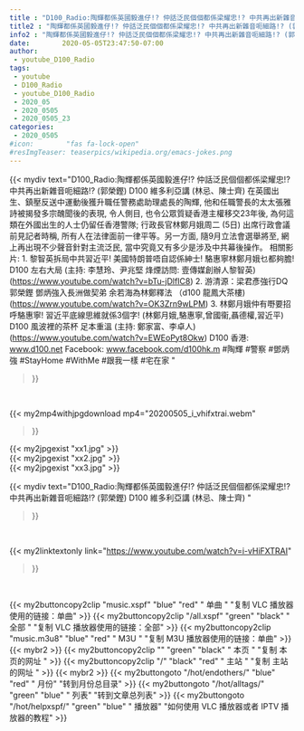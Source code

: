 ```yaml
---
title : "D100_Radio:陶輝都係英國毅進仔!? 仲話泛民個個都係梁耀忠!? 中共再出新雜音呃細路!? (郭榮鏗) D100 維多利亞講 (林忌、陳士齊) "
title2 : "陶輝都係英國毅進仔!? 仲話泛民個個都係梁耀忠!? 中共再出新雜音呃細路!? (郭榮鏗) D100 維多利亞講 (林忌、陳士齊) "
info2 : "陶輝都係英國毅進仔!? 仲話泛民個個都係梁耀忠!? 中共再出新雜音呃細路!? (郭榮鏗) D100 維多利亞講 (林忌、陳士齊)   在英國出生、鎮壓反送中運動後獲升職任警務處助理處長的陶輝, 他和任職警長的太太張雅詩被揭發多宗醜聞後的表現, 令人側目, 也令公眾質疑香港主權移交23年後, 為何這類在外國出生的人士仍留任香港警隊; 行政長官林鄭月娥周二 (5日) 出席行政會議前見記者時稱, 所有人在法律面前一律平等。另一方面, 隨9月立法會選舉將至, 網上再出現不少聲音針對主流泛民, 當中究竟又有多少是涉及中共幕後操作。  相關影片: 1. 黎智英拆局中共習近平! 美國特朗普唔自認係紳士! 駱惠寧林鄭月娥乜都夠膽!  D100 左右大局 (主持: 李慧玲、尹兆堅 烽煙訪問: 壹傳媒創辦人黎智英) (https://www.youtube.com/watch?v=bTu-jDlfIC8) 2. 游清源：梁君彥強行DQ郭榮鏗 鄧炳強入長洲做契弟 余若海為林鄭釋法 （d100 龍鳳大茶樓) (https://www.youtube.com/watch?v=OK3Zrn9wLPM) 3. 林鄭月娥仲有嘢要招呼駱惠寧! 習近平底線思維就係3個字! (林鄭月娥,駱惠寧,曾國衞,聶德權,習近平) D100 風波裡的茶杯 足本重溫 (主持: 鄭家富、李卓人) (https://www.youtube.com/watch?v=EWEoPyt8Okw)  D100 香港: www.d100.net Facebook: www.facebook.com/d100hk.m  #陶輝 #警察 #鄧炳強 #StayHome #WithMe #跟我一樣 #宅在家 "
date:        2020-05-05T23:47:50-07:00
author:
 - youtube_D100_Radio
tags:
 - youtube
 - D100_Radio
 - youtube_D100_Radio
 - 2020_05
 - 2020_0505
 - 2020_0505_23
categories:
 - 2020_0505
#icon:        "fas fa-lock-open"
#resImgTeaser: teaserpics/wikipedia.org/emacs-jokes.png
---
```


{{< mydiv text="D100_Radio:陶輝都係英國毅進仔!? 仲話泛民個個都係梁耀忠!? 中共再出新雜音呃細路!? (郭榮鏗) D100 維多利亞講 (林忌、陳士齊)   在英國出生、鎮壓反送中運動後獲升職任警務處助理處長的陶輝, 他和任職警長的太太張雅詩被揭發多宗醜聞後的表現, 令人側目, 也令公眾質疑香港主權移交23年後, 為何這類在外國出生的人士仍留任香港警隊; 行政長官林鄭月娥周二 (5日) 出席行政會議前見記者時稱, 所有人在法律面前一律平等。另一方面, 隨9月立法會選舉將至, 網上再出現不少聲音針對主流泛民, 當中究竟又有多少是涉及中共幕後操作。  相關影片: 1. 黎智英拆局中共習近平! 美國特朗普唔自認係紳士! 駱惠寧林鄭月娥乜都夠膽!  D100 左右大局 (主持: 李慧玲、尹兆堅 烽煙訪問: 壹傳媒創辦人黎智英) (https://www.youtube.com/watch?v=bTu-jDlfIC8) 2. 游清源：梁君彥強行DQ郭榮鏗 鄧炳強入長洲做契弟 余若海為林鄭釋法 （d100 龍鳳大茶樓) (https://www.youtube.com/watch?v=OK3Zrn9wLPM) 3. 林鄭月娥仲有嘢要招呼駱惠寧! 習近平底線思維就係3個字! (林鄭月娥,駱惠寧,曾國衞,聶德權,習近平) D100 風波裡的茶杯 足本重溫 (主持: 鄭家富、李卓人) (https://www.youtube.com/watch?v=EWEoPyt8Okw)  D100 香港: www.d100.net Facebook: www.facebook.com/d100hk.m  #陶輝 #警察 #鄧炳強 #StayHome #WithMe #跟我一樣 #宅在家 "
>}}
<br>


{{< my2mp4withjpgdownload mp4="20200505_i_vhifxtrai.webm"
>}}

{{< my2jpgexist "xx1.jpg" >}}<br>
{{< my2jpgexist "xx2.jpg" >}}<br>
{{< my2jpgexist "xx3.jpg" >}}<br>



{{< mydiv text="D100_Radio:陶輝都係英國毅進仔!? 仲話泛民個個都係梁耀忠!? 中共再出新雜音呃細路!? (郭榮鏗) D100 維多利亞講 (林忌、陳士齊) "
>}}
<br>

{{< my2linktextonly link="https://www.youtube.com/watch?v=i-vHiFXTRAI"
>}}


<br>

{{< my2buttoncopy2clip "music.xspf"        "blue"   "red"    " 单曲 "  "复制 VLC 播放器使用的链接：单曲" >}} {{< my2buttoncopy2clip "/all.xspf"         "green"  "black"  " 全部 "  "复制 VLC 播放器使用的链接：全部" >}} {{< my2buttoncopy2clip "music.m3u8"        "blue"   "red"    " M3U  "    "复制 M3U 播放器使用的链接：单曲" >}} {{< mybr2 >}} {{< my2buttoncopy2clip ""                  "green"  "black"  " 本页 "    "复制 本页的网址 " >}} {{< my2buttoncopy2clip "/"                 "black"  "red"    " 主站 "    "复制 主站的网址 " >}} {{< mybr2 >}} {{< my2buttongoto      "/hot/endothers/"   "blue"   "red"    " 月份"   "转到月份总目录" >}} {{< my2buttongoto      "/hot/alltags/"     "green"  "blue"   " 列表"   "转到文章总列表" >}} {{< my2buttongoto      "/hot/helpxspf/"    "green"  "blue"   " 播放器" "如何使用 VLC 播放器或者 IPTV 播放器的教程" >}} 
